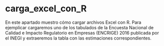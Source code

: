 # carga_excel_con_R

En este apartado muestro cómo cargar archivos Excel con R. Para ejemplicar cargaremos uno de los tabulados de la Encuesta Nacional de Calidad e Impacto Regulatorio en Empresas (ENCRIGE) 2016 publicada por el INEGI y extraeremos la tabla con las estimaciones correspondientes. 
